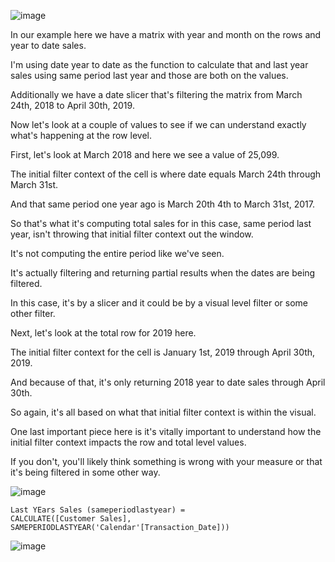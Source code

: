 
![image](https://github.com/liubovkyry/DAX/assets/118057504/6bd425a7-4313-48b5-bd49-881b5717df9a)


In our example here we have a matrix with year and month on the rows and year to date sales.

I'm using date year to date as the function to calculate that and last year sales using same period last year and those are both on the values.

Additionally we have a date slicer that's filtering the matrix from March 24th, 2018 to April 30th, 2019.

Now let's look at a couple of values to see if we can understand exactly what's happening at the row level.

First, let's look at March 2018 and here we see a value of 25,099.

The initial filter context of the cell is where date equals March 24th through March 31st.

And that same period one year ago is March 20th 4th to March 31st, 2017.


So that's what it's computing total sales for in this case, same period last year, isn't throwing that initial filter context out the window.


It's not computing the entire period like we've seen.

It's actually filtering and returning partial results when the dates are being filtered.

In this case, it's by a slicer and it could be by a visual level filter or some other filter.



Next, let's look at the total row for 2019 here.

The initial filter context for the cell is January 1st, 2019 through April 30th, 2019.

And because of that, it's only returning 2018 year to date sales through April 30th.

So again, it's all based on what that initial filter context is within the visual.

One last important piece here is it's vitally important to understand how the initial filter context impacts the row and total level values.

If you don't, you'll likely think something is wrong with your measure or that it's being filtered in some other way.

![image](https://github.com/liubovkyry/DAX/assets/118057504/c277f3e2-e421-4695-9fe2-eedc840666fe)


```
Last YEars Sales (sameperiodlastyear) = 
CALCULATE([Customer Sales],
SAMEPERIODLASTYEAR('Calendar'[Transaction_Date]))
```


![image](https://github.com/liubovkyry/DAX/assets/118057504/c6254d4b-c45a-458d-96a6-18676182b84e)
